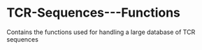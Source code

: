 # TCR-Sequences---Functions
Contains the functions used for handling a large database of TCR sequences
